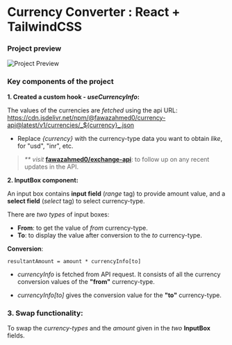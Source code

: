 # Currency Converter : React + TailwindCSS

### Project preview
![Project Preview](./public/project-screenshot.png)

### Key components of the project

**1. Created a custom hook - _useCurrencyInfo_:**

The values of the currencies are _fetched_ using the api URL: 
https://cdn.jsdelivr.net/npm/@fawazahmed0/currency-api@latest/v1/currencies/_${currency}_.json

* Replace _{currency}_ with the currency-type data you want to obtain _like_, for "usd", "inr", etc.

>_** visit_ [**fawazahmed0/exchange-api**](https://github.com/fawazahmed0/exchange-api): to follow up on any recent updates in the API.

**2. InputBox component:**

An input box contains **input field** (_range_ tag) to provide amount value, and a **select field** (_select_ tag) to select currency-type.

There are _two types_ of input boxes:

* **From**: to get the value of _from_ currency-type.
* **To**: to display the value after conversion to the _to_ currency-type.


**Conversion**:

`resultantAmount = amount * currencyInfo[to]`

* _currencyInfo_ is fetched from API request. It consists of all the currency conversion values of the **"from"** currency-type.

* _currencyInfo[to]_ gives the conversion value for the **"to"** currency-type.

### 3. Swap functionality:

To swap the _currency-types_ and the _amount_ given in the _two_ **InputBox** fields.